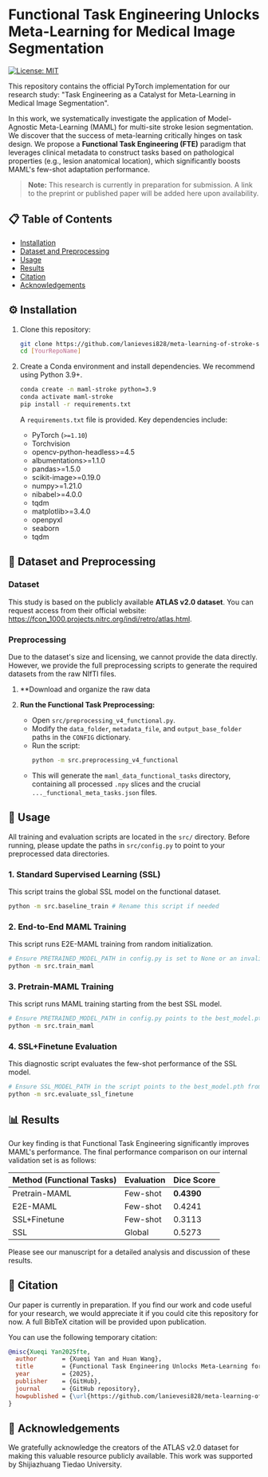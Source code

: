 # Functional Task Engineering Unlocks Meta-Learning for Medical Image Segmentation

<!-- [![Paper](https://img.shields.io/badge/paper-arXiv:XXXX.XXXXX-blue)](https://arxiv.org/abs/XXXX.XXXXX) -->
[![License: MIT](https://img.shields.io/badge/License-MIT-yellow.svg)](https://opensource.org/licenses/MIT)

<!-- 
    第一段：项目的电梯演讲。
    建议：将 [Your Paper's Tentative Title] 替换为你的论文暂定标题。
-->
This repository contains the official PyTorch implementation for our research study: "Task Engineering as a Catalyst for Meta-Learning in Medical Image Segmentation". 

In this work, we systematically investigate the application of Model-Agnostic Meta-Learning (MAML) for multi-site stroke lesion segmentation. We discover that the success of meta-learning critically hinges on task design. We propose a **Functional Task Engineering (FTE)** paradigm that leverages clinical metadata to construct tasks based on pathological properties (e.g., lesion anatomical location), which significantly boosts MAML's few-shot adaptation performance.

> **Note:** This research is currently in preparation for submission. A link to the preprint or published paper will be added here upon availability.

<!-- 
    核心结果图：这是你仓库的“门面”。
    建议：1. 确保这张图是你最终、最漂亮的版本。
          2. 将图片上传到你的GitHub仓库的一个新文件夹里（例如 `figures/`）。
          3. 将下面的 `path/to/your/plot.png` 替换为正确的相对路径，例如 `figures/final_dice_comparison_plot_smoothed.png`。
          4. 取消注释以显示图片。
-->
<!-- 
![Main Result Figure](figures/JEI_MAML_Comparison_Final.png)
*Figure: Comparison of MAML performance on conventional (domain-based) tasks vs. our proposed functional tasks.*
-->

## 📋 Table of Contents
<!-- 
    目录：这部分是自动生成的，你不需要修改。它会让你的README结构更清晰。
-->
- [Installation](#installation)
- [Dataset and Preprocessing](#dataset-and-preprocessing)
- [Usage](#usage)
- [Results](#results)
- [Citation](#citation)
- [Acknowledgements](#acknowledgements)

## ⚙️ Installation

1.  Clone this repository:
    ```bash
    git clone https://github.com/lanievesi828/meta-learning-of-stroke-segmentation.git
    cd [YourRepoName]
    ```

2.  Create a Conda environment and install dependencies. We recommend using Python 3.9+.
    ```bash
    conda create -n maml-stroke python=3.9
    conda activate maml-stroke
    pip install -r requirements.txt
    ```
    
    A `requirements.txt` file is provided. Key dependencies include:
    - PyTorch (`>=1.10`)
    - Torchvision
    - opencv-python-headless>=4.5
    - albumentations>=1.1.0
    - pandas>=1.5.0
    - scikit-image>=0.19.0
    - numpy>=1.21.0
    - nibabel>=4.0.0
    - tqdm
    - matplotlib>=3.4.0
    - openpyxl
    - seaborn
    - tqdm

## 💾 Dataset and Preprocessing

### Dataset

This study is based on the publicly available **ATLAS v2.0 dataset**. You can request access from their official website: https://fcon_1000.projects.nitrc.org/indi/retro/atlas.html.

### Preprocessing

Due to the dataset's size and licensing, we cannot provide the data directly. However, we provide the full preprocessing scripts to generate the required datasets from the raw NIfTI files.

1.  **Download and organize the raw data

2.  **Run the Functional Task Preprocessing:**
    - Open `src/preprocessing_v4_functional.py`.
    - Modify the `data_folder`, `metadata_file`, and `output_base_folder` paths in the `CONFIG` dictionary.
    - Run the script:
      ```bash
      python -m src.preprocessing_v4_functional
      ```
    - This will generate the `maml_data_functional_tasks` directory, containing all processed `.npy` slices and the crucial `..._functional_meta_tasks.json` files.

## 🚀 Usage

All training and evaluation scripts are located in the `src/` directory. Before running, please update the paths in `src/config.py` to point to your preprocessed data directories.

### 1. Standard Supervised Learning (SSL)
This script trains the global SSL model on the functional dataset.
```bash
python -m src.baseline_train # Rename this script if needed
```

### 2. End-to-End MAML Training
This script runs E2E-MAML training from random initialization.
```bash
# Ensure PRETRAINED_MODEL_PATH in config.py is set to None or an invalid path
python -m src.train_maml
```

### 3. Pretrain-MAML Training
This script runs MAML training starting from the best SSL model.
```bash
# Ensure PRETRAINED_MODEL_PATH in config.py points to the best_model.pth from the SSL run
python -m src.train_maml 
```

### 4. SSL+Finetune Evaluation
This diagnostic script evaluates the few-shot performance of the SSL model.
```bash
# Ensure SSL_MODEL_PATH in the script points to the best_model.pth from the SSL run
python -m src.evaluate_ssl_finetune
```

## 📊 Results

Our key finding is that Functional Task Engineering significantly improves MAML's performance. The final performance comparison on our internal validation set is as follows:

| Method (Functional Tasks) | Evaluation | Dice Score |
| :--- | :--- | :--- |
| Pretrain-MAML | Few-shot | **0.4390** |
| E2E-MAML | Few-shot | 0.4241 |
| SSL+Finetune | Few-shot | 0.3113 |
| SSL | Global | 0.5273 |

Please see our manuscript for a detailed analysis and discussion of these results.

## 📜 Citation

Our paper is currently in preparation. If you find our work and code useful for your research, we would appreciate it if you could cite this repository for now. A full BibTeX citation will be provided upon publication.

You can use the following temporary citation:
```bibtex
@misc{Xueqi Yan2025fte,
  author       = {Xueqi Yan and Huan Wang},
  title        = {Functional Task Engineering Unlocks Meta-Learning for Medical Image Segmentation},
  year         = {2025},
  publisher    = {GitHub},
  journal      = {GitHub repository},
  howpublished = {\url{https://github.com/lanievesi828/meta-learning-of-stroke-segmentation}}
}
```

## 🙏 Acknowledgements
We gratefully acknowledge the creators of the ATLAS v2.0 dataset for making this valuable resource publicly available. This work was supported by Shijiazhuang Tiedao University.